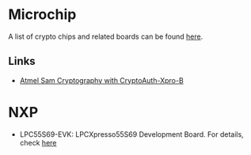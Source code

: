 
# Microchip

A list of crypto chips and related boards can be found [here](https://www.microchip.com/design-centers/security-ics/trust-platform).

## Links
- [Atmel Sam Cryptography with CryptoAuth-Xpro-B](https://wiki.elvis.science/index.php?title=Atmel_Sam_Cryptography_with_CryptoAuth-Xpro-B)

# NXP

- LPC55S69-EVK: LPCXpresso55S69 Development Board. For details, check [here](https://www.nxp.com/products/processors-and-microcontrollers/arm-microcontrollers/general-purpose-mcus/lpc5500-cortex-m33/lpcxpresso55s69-development-board:LPC55S69-EVK)
